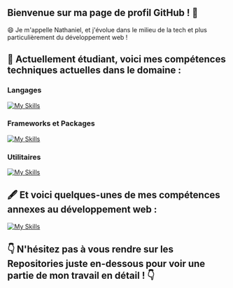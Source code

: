 ## Bienvenue sur ma page de profil GitHub ! 👋

😄 Je m'appelle Nathaniel, et j'évolue dans le milieu de la tech et plus particulièrement du développement web !

## 📝 Actuellement étudiant, voici mes compétences techniques actuelles dans le domaine :

### Langages

[![My Skills](https://skillicons.dev/icons?i=html,css,sass,js,ts,php,py,md)](https://skillicons.dev)

### Frameworks et Packages

[![My Skills](https://skillicons.dev/icons?i=bootstrap,tailwind,nodejs,npm,express,angular,react,nextjs,laravel,symfony,django,wordpress)](https://skillicons.dev)

### Utilitaires

[![My Skills](https://skillicons.dev/icons?i=docker,git,github,bitbucket,bash,linux,mongodb,mysql,phpstorm,webstorm,vscode)](https://skillicons.dev)

## 🖋 Et voici quelques-unes de mes compétences annexes au développement web :

[![My Skills](https://skillicons.dev/icons?i=discord,figma,pr,ps,ai,notion,obsidian)](https://skillicons.dev)

## 👇 N'hésitez pas à vous rendre sur les Repositories juste en-dessous pour voir une partie de mon travail en détail ! 👇
